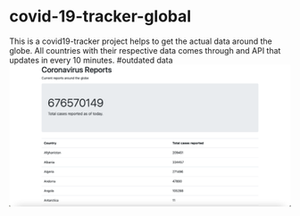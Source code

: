 # covid-19-tracker-global 

This is a covid19-tracker project helps to get the actual data around the globe. All countries with their respective data comes through and API that updates in every 10 minutes.
#outdated data
![Alt text](screenshot.png "Optional Title")
